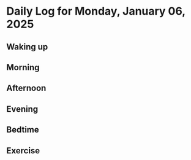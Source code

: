 # Daily Log for Monday, January 06, 2025

## Waking up

## Morning

## Afternoon

## Evening

## Bedtime

## Exercise
